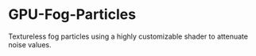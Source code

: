 # GPU-Fog-Particles
Textureless fog particles using a highly customizable shader to attenuate noise values. 
